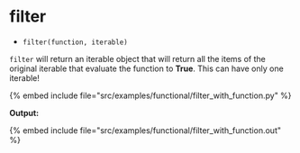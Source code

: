 # filter

* `filter(function, iterable)`

`filter` will return an iterable object that will return all the items of the original iterable that evaluate the function to **True**.
This can have only one iterable!

{% embed include file="src/examples/functional/filter_with_function.py" %}

**Output:**

{% embed include file="src/examples/functional/filter_with_function.out" %}


